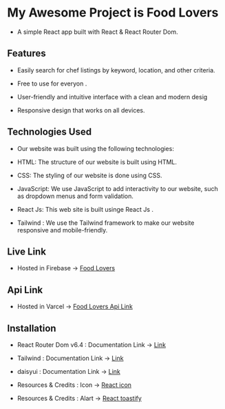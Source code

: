 # My Awesome Project is Food Lovers

- A simple React app built with React & React Router Dom.

## Features

- Easily search for chef listings by keyword, location, and other criteria.

- Free to use for everyon .

- User-friendly and intuitive interface with a clean and modern desig

- Responsive design that works on all devices.

## Technologies Used

- Our website was built using the following technologies:

- HTML: The structure of our website is built using HTML.

- CSS: The styling of our website is done using CSS.

- JavaScript: We use JavaScript to add interactivity to our website, such as dropdown menus and form validation.

- React Js: This web site is built usinge React Js .

- Tailwind : We use the Tailwind framework to make our website responsive and mobile-friendly.

## Live Link

- Hosted in Firebase -> [Food Lovers](https://food-lovers-1f510.web.app/)

## Api Link

- Hosted in Varcel -> [Food Lovers Api Link ](https://loves-food-server.vercel.app/)

## Installation

- React Router Dom v6.4 : Documentation Link -> [Link](https://reactrouter.com/en/main/start/overview)

- Tailwind : Documentation Link -> [Link](https://tailwindcss.com/docs/installation)

- daisyui : Documentation Link -> [Link](https://daisyui.com/docs/install)

- Resources & Credits : Icon -> [React icon ](https://react-icons.github.io/react-icons/)

- Resources & Credits : Alart -> [React toastify ](https://fkhadra.github.io/react-toastify/introduction)
